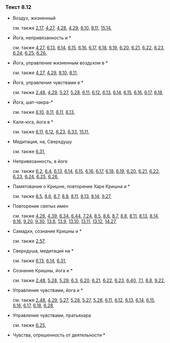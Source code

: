 ### Текст 8.12
	
- Воздух, жизненный

	см. также  [2.17](../02/0217.md),  [4.27](../04/0427.md),  [4.28](../04/0428.md),  [4.29](../04/0429.md),  [8.10](../08/0810.md),  [8.11](../08/0811.md),  [15.14](../15/1514.md), 
	
- Йога, непривязанность и \*

	см. также  [4.27](../04/0427.md),  [6.13](../06/0613.md),  [6.14](../06/0614.md),  [6.15](../06/0615.md),  [6.16](../06/0616.md),  [6.17](../06/0617.md),  [6.18](../06/0618.md),  [6.19](../06/0619.md),  [6.20](../06/0620.md),  [6.21](../06/0621.md),  [6.22](../06/0622.md),  [6.23](../06/0623.md),  [6.24](../06/0624.md),  [6.25](../06/0625.md),  [6.26](../06/0626.md), 
	
- Йога, управление жизненным воздухом в \*

	см. также  [4.27](../04/0427.md),  [4.29](../04/0429.md),  [8.10](../08/0810.md),  [8.11](../08/0811.md), 
	
- Йога, управление чувствами в \*

	см. также  [2.48](../02/0248.md),  [4.29](../04/0429.md),  [5.27](../05/0527.md),  [5.28](../05/0528.md),  [6.11](../06/0611.md),  [6.12](../06/0612.md),  [6.13](../06/0613.md),  [6.14](../06/0614.md),  [6.15](../06/0615.md),  [6.16](../06/0616.md),  [6.17](../06/0617.md),  [6.18](../06/0618.md), 
	
- Йога, шат-чакра-\*

	см. также  [8.10](../08/0810.md),  [8.11](../08/0811.md),  [8.11](../08/0811.md),  [8.13](../08/0813.md), 
	
- Кали-юга, йога в \*

	см. также  [6.11](../06/0611.md),  [6.12](../06/0612.md),  [6.23](../06/0623.md),  [6.33](../06/0633.md),  [15.11](../15/1511.md), 
	
- Медитация, на, Сверхдушу

	см. также  [6.31](../06/0631.md), 
	
- Непривязанность, в йоге

	см. также  [6.2](../06/0602.md),  [6.4](../06/0604.md),  [6.13](../06/0613.md),  [6.14](../06/0614.md),  [6.15](../06/0615.md),  [6.16](../06/0616.md),  [6.17](../06/0617.md),  [6.18](../06/0618.md),  [6.19](../06/0619.md),  [6.20](../06/0620.md),  [6.21](../06/0621.md),  [6.22](../06/0622.md),  [6.23](../06/0623.md),  [6.24](../06/0624.md),  [6.25](../06/0625.md),  [6.26](../06/0626.md), 
	
- Памятование о Кришне, повторение Харе Кришна и \*

	см. также  [8.5](../08/0805.md),  [8.6](../08/0806.md),  [8.7](../08/0807.md),  [8.8](../08/0808.md),  [8.11](../08/0811.md),  [8.13](../08/0813.md),  [8.14](../08/0814.md),  [9.27](../09/0927.md), 
	
- Повторение святых имен

	см. также  [4.26](../04/0426.md),  [4.39](../04/0439.md),  [6.34](../06/0634.md),  [6.44](../06/0644.md),  [7.24](../07/0724.md),  [8.5](../08/0805.md),  [8.6](../08/0806.md),  [8.7](../08/0807.md),  [8.8](../08/0808.md),  [8.11](../08/0811.md),  [8.13](../08/0813.md),  [8.14](../08/0814.md),  [9.16](../09/0916.md),  [9.20](../09/0920.md),  [9.30](../09/0930.md),  [13.8](../13/1308.md),  [13.9](../13/1309.md),  [13.10](../13/1310.md),  [13.11](../13/1311.md),  [13.12](../13/1312.md),  [14.27](../14/1427.md), 
	
- Самадхи, сознание Кришны и \*

	см. также  [2.57](../02/0257.md), 
	
- Сверхдуша, медитация на \*

	см. также  [6.13](../06/0613.md),  [6.14](../06/0614.md),  [6.31](../06/0631.md), 
	
- Сознание Кришны, йога и \*

	см. также  [2.48](../02/0248.md),  [5.28](../05/0528.md),  [5.29](../05/0529.md),  [6.3](../06/0603.md),  [6.20](../06/0620.md),  [6.21](../06/0621.md),  [6.22](../06/0622.md),  [6.23](../06/0623.md),  [6.40](../06/0640.md),  [7.1](../07/0701.md),  [8.8](../08/0808.md),  [9.22](../09/0922.md), 
	
- Управление чувствами, йога и \*

	см. также  [2.48](../02/0248.md),  [4.29](../04/0429.md),  [5.27](../05/0527.md),  [5.28](../05/0528.md),  [5.27](../05/0527.md),  [5.28](../05/0528.md),  [6.11](../06/0611.md),  [6.12](../06/0612.md),  [6.13](../06/0613.md),  [6.14](../06/0614.md),  [6.15](../06/0615.md),  [6.16](../06/0616.md),  [6.17](../06/0617.md),  [6.18](../06/0618.md),  [6.28](../06/0628.md), 
	
- Управление чувствами, пратьяхара

	см. также  [6.25](../06/0625.md), 
	
- Чувства, отрешенность от деятельности \*

